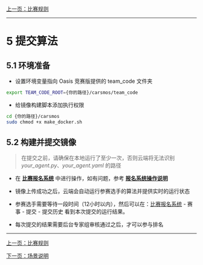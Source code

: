 [上一页：比赛规则](rules.md)

***
# 5 提交算法

## 5.1 环境准备
- 设置环境变量指向 Oasis 竞赛版提供的 team_code 文件夹
```bash
export TEAM_CODE_ROOT={你的路径}/carsmos/team_code
```
- 给镜像构建脚本添加执行权限
```bash
cd {你的路径}/carsmos
sudo chmod +x make_docker.sh
```

## 5.2 构建并提交镜像

> 在提交之前，请确保在本地运行了至少一次，否则云端将无法识别 *your_agent.py*、*your_agent.yaml* 的路径

- 在 [**比赛报名系统**](https://race.carsmos.cn/) 中进行操作，如有问题，参考 [**报名系统操作说明**](signup.md#_82-提交流程)

<!-- - 在构建好镜像之后，**建议您在本地先进行测试**，确认无误后再提交到云端，启动镜像的参考命令如下：

```bash
docker run --gpus all --runtime=nvidia --net=host -it --shm-size=2g --memory=10g --name dora-oasis-container carsmos_dora:0.1 /bin/bash
``` -->

- 镜像上传成功之后，云端会自动运行参赛选手的算法并提供实时的运行状态

- 参赛选手需要等待一段时间（12小时以内），然后可以在：[比赛报名系统](https://race.carsmos.cn/) - 赛事 - 提交 - 提交历史 看到本次提交的运行结果。

- 每次提交的结果需要后台专家组审核通过之后，才可以参与排名

***

[上一页：比赛规则](rules.md)

[下一页：场景说明](scenarios.md)